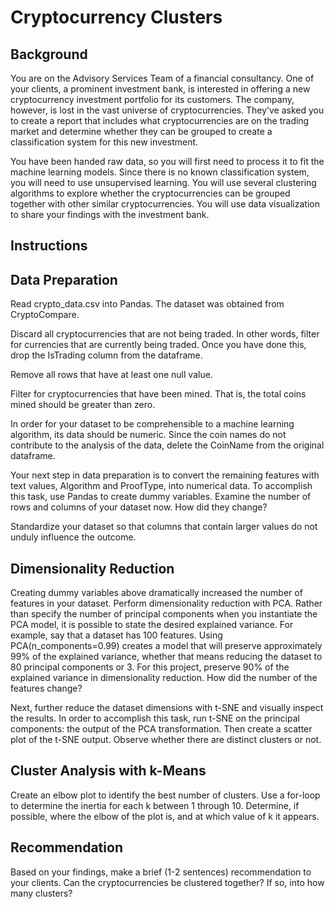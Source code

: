 # Cryptocurrency Clusters

## Background

You are on the Advisory Services Team of a financial consultancy. One of your clients, a prominent investment bank, is interested in offering a new cryptocurrency investment portfolio for its customers. The company, however, is lost in the vast universe of cryptocurrencies. They’ve asked you to create a report that includes what cryptocurrencies are on the trading market and determine whether they can be grouped to create a classification system for this new investment.

You have been handed raw data, so you will first need to process it to fit the machine learning models. Since there is no known classification system, you will need to use unsupervised learning. You will use several clustering algorithms to explore whether the cryptocurrencies can be grouped together with other similar cryptocurrencies. You will use data visualization to share your findings with the investment bank.

## Instructions

## Data Preparation

Read crypto_data.csv into Pandas. The dataset was obtained from CryptoCompare.

Discard all cryptocurrencies that are not being traded. In other words, filter for currencies that are currently being traded. Once you have done this, drop the IsTrading column from the dataframe.

Remove all rows that have at least one null value.

Filter for cryptocurrencies that have been mined. That is, the total coins mined should be greater than zero.

In order for your dataset to be comprehensible to a machine learning algorithm, its data should be numeric. Since the coin names do not contribute to the analysis of the data, delete the CoinName from the original dataframe.

Your next step in data preparation is to convert the remaining features with text values, Algorithm and ProofType, into numerical data. To accomplish this task, use Pandas to create dummy variables. Examine the number of rows and columns of your dataset now. How did they change?

Standardize your dataset so that columns that contain larger values do not unduly influence the outcome.

## Dimensionality Reduction

Creating dummy variables above dramatically increased the number of features in your dataset. Perform dimensionality reduction with PCA. Rather than specify the number of principal components when you instantiate the PCA model, it is possible to state the desired explained variance. For example, say that a dataset has 100 features. Using PCA(n_components=0.99) creates a model that will preserve approximately 99% of the explained variance, whether that means reducing the dataset to 80 principal components or 3. For this project, preserve 90% of the explained variance in dimensionality reduction. How did the number of the features change?

Next, further reduce the dataset dimensions with t-SNE and visually inspect the results. In order to accomplish this task, run t-SNE on the principal components: the output of the PCA transformation. Then create a scatter plot of the t-SNE output. Observe whether there are distinct clusters or not.

## Cluster Analysis with k-Means

Create an elbow plot to identify the best number of clusters. Use a for-loop to determine the inertia for each k between 1 through 10. Determine, if possible, where the elbow of the plot is, and at which value of k it appears.

## Recommendation

Based on your findings, make a brief (1-2 sentences) recommendation to your clients. Can the cryptocurrencies be clustered together? If so, into how many clusters?
